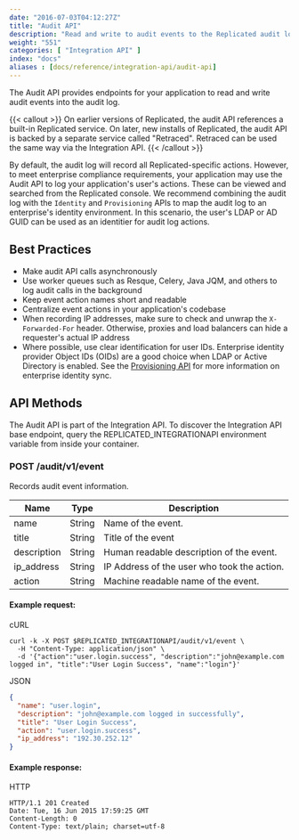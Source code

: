 ```yaml
---
date: "2016-07-03T04:12:27Z"
title: "Audit API"
description: "Read and write to audit events to the Replicated audit log."
weight: "551"
categories: [ "Integration API" ]
index: "docs"
aliases : [docs/reference/integration-api/audit-api]
---
```


The Audit API provides endpoints for your application to read and write audit events into the audit log.

{{< callout >}}
On earlier versions of Replicated, the audit API references a built-in Replicated service. On later, new installs of Replicated, the audit API is backed by a separate service called "Retraced". Retraced can be used the same way via the Integration API.
{{< /callout >}}

By default, the audit log will record all Replicated-specific actions. However, to meet enterprise compliance requirements, your application may use the Audit API to log your application's user's actions. These can be viewed and searched from the Replicated console. We recommend combining the audit log with the `Identity` and `Provisioning` APIs to map the audit log to an enterprise's identity environment. In this scenario, the user's LDAP or AD GUID can be used as an identitier for audit log actions.

## Best Practices

* Make audit API calls asynchronously
* Use worker queues such as Resque, Celery, Java JQM, and others to log audit calls in the background
* Keep event action names short and readable
* Centralize event actions in your application's codebase
* When recording IP addresses, make sure to check and unwrap the `X-Forwarded-For` header. Otherwise, proxies and load balancers can hide a requester's actual IP address
* Where possible, use clear identification for user IDs. Enterprise identity provider Object IDs (OIDs) are a good choice when LDAP or Active Directory is enabled. See the [Provisioning API](/api/integration-api/provisioning-api) for more information on enterprise identity sync.

## API Methods

The Audit API is part of the Integration API. To discover the Integration API base endpoint, query the REPLICATED_INTEGRATIONAPI environment variable from inside your container.

### POST /audit/v1/event

Records audit event information.

| Name        | Type   | Description                                 |
| ----------- | ------ | ------------------------------------------- |
| name        | String | Name of the event.                          |
| title       | String | Title of the event                          |
| description | String | Human readable description of the event.    |
| ip_address  | String | IP Address of the user who took the action. |
| action      | String | Machine readable name of the event.         |

#### Example request:

cURL

```shell
curl -k -X POST $REPLICATED_INTEGRATIONAPI/audit/v1/event \
  -H "Content-Type: application/json" \
  -d '{"action":"user.login.success", "description":"john@example.com logged in", "title":"User Login Success", "name":"login"}'
```

JSON

```json
{
  "name": "user.login",
  "description": "john@example.com logged in successfully",
  "title": "User Login Success",
  "action": "user.login.success",
  "ip_address": "192.30.252.12"
}
```

#### Example response:

HTTP

```
HTTP/1.1 201 Created
Date: Tue, 16 Jun 2015 17:59:25 GMT
Content-Length: 0
Content-Type: text/plain; charset=utf-8
```

